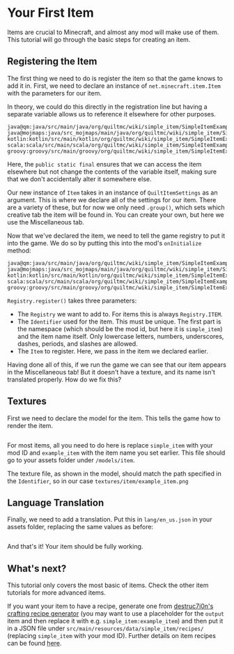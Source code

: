 # Your First Item
Items are crucial to Minecraft, and almost any mod will make use of them. This tutorial will go through the basic steps for creating an item.

## Registering the Item
The first thing we need to do is register the item so that the game knows to add it in. First, we need to declare an instance of `net.minecraft.item.Item` with the parameters for our item.

In theory, we could do this directly in the registration line but having a separate variable allows us to reference it elsewhere for other purposes.

```tabbed-files
java@qm:java/src/main/java/org/quiltmc/wiki/simple_item/SimpleItemExample.java@Declaration
java@mojmaps:java/src_mojmaps/main/java/org/quiltmc/wiki/simple_item/SimpleItemExample.java@Declaration
kotlin:kotlin/src/main/kotlin/org/quiltmc/wiki/simple_item/SimpleItemExample.kt@Declaration
scala:scala/src/main/scala/org/quiltmc/wiki/simple_item/SimpleItemExample.scala@Declaration
groovy:groovy/src/main/groovy/org/quiltmc/wiki/simple_item/SimpleItemExample.groovy@Declaration
```

Here, the `public static final` ensures that we can access the item elsewhere but not change the contents of the variable itself, making sure that we don't accidentally alter it somewhere else.

Our new instance of `Item` takes in an instance of `QuiltItemSettings` as an argument. This is where we declare all of the settings for our item. There are a variety of these, but for now we only need `.group()`, which sets which creative tab the item will be found in. You can create your own, but here we use the Miscellaneous tab.

Now that we've declared the item, we need to tell the game registry to put it into the game. We do so by putting this into the mod's `onInitialize` method:

```tabbed-files
java@qm:java/src/main/java/org/quiltmc/wiki/simple_item/SimpleItemExample.java@Registration
java@mojmaps:java/src_mojmaps/main/java/org/quiltmc/wiki/simple_item/SimpleItemExample.java@Registration
kotlin:kotlin/src/main/kotlin/org/quiltmc/wiki/simple_item/SimpleItemExample.kt@Registration
scala:scala/src/main/scala/org/quiltmc/wiki/simple_item/SimpleItemExample.scala@Registration
groovy:groovy/src/main/groovy/org/quiltmc/wiki/simple_item/SimpleItemExample.groovy@Registration
```

`Registry.register()` takes three parameters:

- The `Registry` we want to add to. For items this is always `Registry.ITEM`.
- The `Identifier` used for the item. This must be unique. The first part is the namespace (which should be the mod id, but here it is `simple_item`) and the item name itself. Only lowercase letters, numbers, underscores, dashes, periods, and slashes are allowed.
- The `Item` to register. Here, we pass in the item we declared earlier.

Having done all of this, if we run the game we can see that our item appears in the Miscellaneous tab! But it doesn't have a texture, and its name isn't translated properly. How do we fix this?

## Textures
First we need to declare the model for the item. This tells the game how to render the item.

```json:java/src/main/resources/assets/simple_item/models/item/example_item.json
```

For most items, all you need to do here is replace `simple_item` with your mod ID and `example_item` with the item name you set earlier. This file should go to your assets folder under `/models/item`.

The texture file, as shown in the model, should match the path specified in the `Identifier`, so in our case `textures/item/example_item.png`

## Language Translation

Finally, we need to add a translation. Put this in `lang/en_us.json` in your assets folder, replacing the same values as before:

```json:java/src/main/resources/assets/simple_item/lang/en_us.json
```

And that's it! Your item should be fully working.


## What's next?
This tutorial only covers the most basic of items. Check the other item tutorials for more advanced items.

If you want your item to have a recipe, generate one from [destruc7i0n's crafting recipe generator](https://crafting.thedestruc7i0n.ca/) (you may want to use a placeholder for the `output` item and then replace it with e.g. `simple_item:example_item`) and then put it in a JSON file under `src/main/resources/data/simple_item/recipes/` (replacing `simple_item` with your mod ID). Further details on item recipes can be found <abbr title="This documentation is not done yet, but it will be soon!">here</abbr>.
